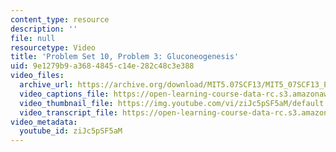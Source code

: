 ```yaml
---
content_type: resource
description: ''
file: null
resourcetype: Video
title: 'Problem Set 10, Problem 3: Gluconeogenesis'
uid: 9e1279b9-a368-4845-c14e-282c48c3e388
video_files:
  archive_url: https://archive.org/download/MIT5.07SCF13/MIT5_07SCF13_Pset10_Q3_300k.mp4
  video_captions_file: https://open-learning-course-data-rc.s3.amazonaws.com/5-07sc-biological-chemistry-i-fall-2013/31046baead2c5375b52484d008a406b1_ziJc5pSF5aM.vtt
  video_thumbnail_file: https://img.youtube.com/vi/ziJc5pSF5aM/default.jpg
  video_transcript_file: https://open-learning-course-data-rc.s3.amazonaws.com/5-07sc-biological-chemistry-i-fall-2013/53a6b720955799a9d423c4acf152b92a_ziJc5pSF5aM.pdf
video_metadata:
  youtube_id: ziJc5pSF5aM
---
```

